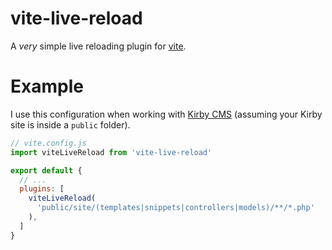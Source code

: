 # vite-live-reload
A *very* simple live reloading plugin for [vite](https://github.com/vitejs/vite).

# Example
I use this configuration when working with [Kirby CMS](https://getkirby.com/) (assuming your Kirby site is inside a `public` folder).
```js
// vite.config.js
import viteLiveReload from 'vite-live-reload'

export default {
  // ...
  plugins: [
    viteLiveReload(
      'public/site/(templates|snippets|controllers|models)/**/*.php'
    ),
  ]
}
```